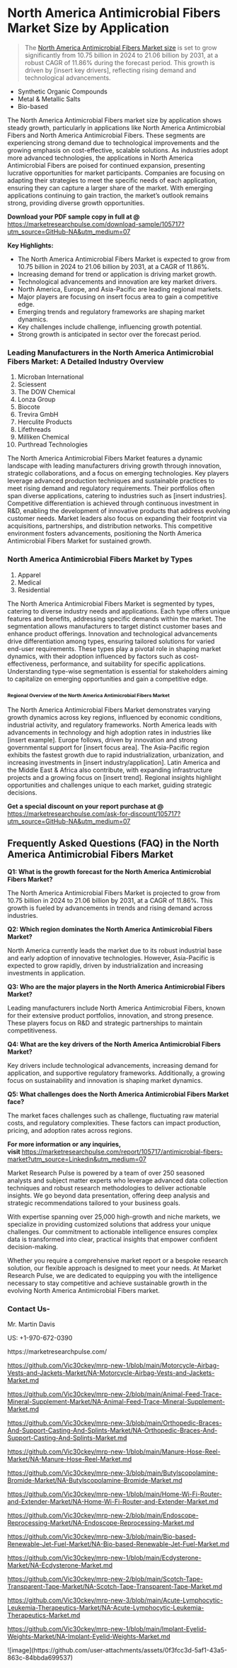 <h1>North America Antimicrobial Fibers Market&nbsp;Size by Application</h1><blockquote><p>The <a href="https://marketresearchpulse.com/download-sample/105717?utm_source=GitHub-NA&amp;utm_medium=07">North America Antimicrobial Fibers Market size</a> is set to grow significantly from 10.75 billion in 2024 to 21.06 billion by 2031, at a robust CAGR of 11.86% during the forecast period. This growth is driven by [insert key drivers], reflecting rising demand and technological advancements.</p></blockquote><ul><li>Synthetic Organic Compounds<li> Metal & Metallic Salts<li> Bio-based</li></ul><p>The North America Antimicrobial Fibers market size by application shows steady growth, particularly in applications like North America Antimicrobial Fibers and North America Antimicrobial Fibers. These segments are experiencing strong demand due to technological improvements and the growing emphasis on cost-effective, scalable solutions. As industries adopt more advanced technologies, the applications in North America Antimicrobial Fibers are poised for continued expansion, presenting lucrative opportunities for market participants. Companies are focusing on adapting their strategies to meet the specific needs of each application, ensuring they can capture a larger share of the market. With emerging applications continuing to gain traction, the market’s outlook remains strong, providing diverse growth opportunities.</p><p><strong>Download your PDF sample copy in full at @ </strong><a href="https://marketresearchpulse.com/download-sample/105717?utm_source=GitHub-NA&amp;utm_medium=07">https://marketresearchpulse.com/download-sample/105717?utm_source=GitHub-NA&amp;utm_medium=07</a></p><p><strong>Key Highlights: </strong></p><ul><li>The North America Antimicrobial Fibers Market is expected to grow from 10.75 billion in 2024 to 21.06 billion by 2031, at a CAGR of 11.86%.</li><li>Increasing demand for trend or application is driving market growth.</li><li>Technological advancements and innovation are key market drivers.</li><li>North America, Europe, and Asia-Pacific are leading regional markets.</li><li>Major players are focusing on insert focus area to gain a competitive edge.</li><li>Emerging trends and regulatory frameworks are shaping market dynamics.</li><li>Key challenges include challenge, influencing growth potential.</li><li>Strong growth is anticipated in sector over the forecast period.</li></ul><h3>Leading Manufacturers in the North America Antimicrobial Fibers Market: A Detailed Industry Overview</h3><ol><li>Microban International</li><li>Sciessent</li><li>The DOW Chemical</li><li>Lonza Group</li><li>Biocote</li><li>Trevira GmbH</li><li>Herculite Products</li><li>Lifethreads</li><li>Milliken Chemical</li><li>Purthread Technologies</li></ol><div class="flex max-w-full flex-col flex-grow"><div class="min-h-8 text-message flex w-full flex-col items-end gap-2 whitespace-normal break-words [.text-message+&amp;]:mt-5" dir="auto" data-message-author-role="assistant" data-message-id="fd8432e4-4910-450d-b182-61b7bfb0a01f" data-message-model-slug="gpt-4o"><div class="flex w-full flex-col gap-1 empty:hidden first:pt-[3px]"><div class="markdown prose w-full break-words dark:prose-invert light"><p>The North America Antimicrobial Fibers Market features a dynamic landscape with leading manufacturers driving growth through innovation, strategic collaborations, and a focus on emerging technologies. Key players leverage advanced production techniques and sustainable practices to meet rising demand and regulatory requirements. Their portfolios often span diverse applications, catering to industries such as [insert industries]. Competitive differentiation is achieved through continuous investment in R&amp;D, enabling the development of innovative products that address evolving customer needs. Market leaders also focus on expanding their footprint via acquisitions, partnerships, and distribution networks. This competitive environment fosters advancements, positioning the North America Antimicrobial Fibers Market for sustained growth.</p></div></div></div></div><h3>North America Antimicrobial Fibers Market by Types</h3><ol><li>Apparel<li> Medical<li> Residential</li></ol><div class="flex max-w-full flex-col flex-grow"><div class="min-h-8 text-message flex w-full flex-col items-end gap-2 whitespace-normal break-words [.text-message+&amp;]:mt-5" dir="auto" data-message-author-role="assistant" data-message-id="084470be-0bb7-4664-bddf-5156b4f41249" data-message-model-slug="gpt-4o-mini"><div class="flex w-full flex-col gap-1 empty:hidden first:pt-[3px]"><div class="markdown prose w-full break-words dark:prose-invert light"><p>The North America Antimicrobial Fibers Market is segmented by types, catering to diverse industry needs and applications. Each type offers unique features and benefits, addressing specific demands within the market. The segmentation allows manufacturers to target distinct customer bases and enhance product offerings. Innovation and technological advancements drive differentiation among types, ensuring tailored solutions for varied end-user requirements. These types play a pivotal role in shaping market dynamics, with their adoption influenced by factors such as cost-effectiveness, performance, and suitability for specific applications. Understanding type-wise segmentation is essential for stakeholders aiming to capitalize on emerging opportunities and gain a competitive edge.</p></div></div></div></div><h3><span style="font-size: 11px;">Regional Overview of the North America Antimicrobial Fibers Market</span></h3><div class="flex max-w-full flex-col flex-grow"><div class="min-h-8 text-message flex w-full flex-col items-end gap-2 whitespace-normal break-words [.text-message+&amp;]:mt-5" dir="auto" data-message-author-role="assistant" data-message-id="e9038762-ce64-4e30-91c9-9bd413514231" data-message-model-slug="gpt-4o-mini"><div class="flex w-full flex-col gap-1 empty:hidden first:pt-[3px]"><div class="markdown prose w-full break-words dark:prose-invert light"><p>The North America Antimicrobial Fibers Market demonstrates varying growth dynamics across key regions, influenced by economic conditions, industrial activity, and regulatory frameworks. North America leads with advancements in technology and high adoption rates in industries like [insert example]. Europe follows, driven by innovation and strong governmental support for [insert focus area]. The Asia-Pacific region exhibits the fastest growth due to rapid industrialization, urbanization, and increasing investments in [insert industry/application]. Latin America and the Middle East &amp; Africa also contribute, with expanding infrastructure projects and a growing focus on [insert trend]. Regional insights highlight opportunities and challenges unique to each market, guiding strategic decisions.</p></div></div></div></div><p><strong>Get a special discount on your report purchase at @ </strong><a href="https://marketresearchpulse.com/ask-for-discount/105717?utm_source=GitHub-NA&amp;utm_medium=07">https://marketresearchpulse.com/ask-for-discount/105717?utm_source=GitHub-NA&amp;utm_medium=07</a></p><h2>Frequently Asked Questions (FAQ) in the North America Antimicrobial Fibers Market</h2><p><strong>Q1: What is the growth forecast for the North America Antimicrobial Fibers Market?</strong></p><p>The North America Antimicrobial Fibers Market is projected to grow from 10.75 billion in 2024 to 21.06 billion by 2031, at a CAGR of 11.86%. This growth is fueled by advancements in trends and rising demand across industries.</p><p><strong>Q2: Which region dominates the North America Antimicrobial Fibers Market?</strong></p><p>North America currently leads the market due to its robust industrial base and early adoption of innovative technologies. However, Asia-Pacific is expected to grow rapidly, driven by industrialization and increasing investments in application.</p><p><strong>Q3: Who are the major players in the North America Antimicrobial Fibers Market?</strong></p><p>Leading manufacturers include North America Antimicrobial Fibers, known for their extensive product portfolios, innovation, and strong presence. These players focus on R&amp;D and strategic partnerships to maintain competitiveness.</p><p><strong>Q4: What are the key drivers of the North America Antimicrobial Fibers Market?</strong></p><p>Key drivers include technological advancements, increasing demand for application, and supportive regulatory frameworks. Additionally, a growing focus on sustainability and innovation is shaping market dynamics.</p><p><strong>Q5: What challenges does the North America Antimicrobial Fibers Market face?</strong></p><p>The market faces challenges such as challenge, fluctuating raw material costs, and regulatory complexities. These factors can impact production, pricing, and adoption rates across regions.</p><p><strong>For more information or any inquiries, visit&nbsp;</strong><a href="https://marketresearchpulse.com/report/105717/antimicrobial-fibers-market?utm_source=Linkedin&utm_medium=07">https://marketresearchpulse.com/report/105717/antimicrobial-fibers-market?utm_source=Linkedin&utm_medium=07</a></p><p>Market Research Pulse is powered by a team of over 250 seasoned analysts and subject matter experts who leverage advanced data collection techniques and robust research methodologies to deliver actionable insights. We go beyond data presentation, offering deep analysis and strategic recommendations tailored to your business goals.</p><p>With expertise spanning over 25,000 high-growth and niche markets, we specialize in providing customized solutions that address your unique challenges. Our commitment to actionable intelligence ensures complex data is transformed into clear, practical insights that empower confident decision-making.</p><p>Whether you require a comprehensive market report or a bespoke research solution, our flexible approach is designed to meet your needs. At Market Research Pulse, we are dedicated to equipping you with the intelligence necessary to stay competitive and achieve sustainable growth in the evolving North America Antimicrobial Fibers market.</p><h3><strong>Contact Us-</strong></h3><p>Mr. Martin Davis</p><p>US: +1-970-672-0390</p><p>https://marketresearchpulse.com/</p><p><a href="https://github.com/Vic30ckey/mrp-new-1/blob/main/Motorcycle-Airbag-Vests-and-Jackets-Market/NA-Motorcycle-Airbag-Vests-and-Jackets-Market.md">https://github.com/Vic30ckey/mrp-new-1/blob/main/Motorcycle-Airbag-Vests-and-Jackets-Market/NA-Motorcycle-Airbag-Vests-and-Jackets-Market.md</a></p><p><a href="https://github.com/Vic30ckey/mrp-new-2/blob/main/Animal-Feed-Trace-Mineral-Supplement-Market/NA-Animal-Feed-Trace-Mineral-Supplement-Market.md">https://github.com/Vic30ckey/mrp-new-2/blob/main/Animal-Feed-Trace-Mineral-Supplement-Market/NA-Animal-Feed-Trace-Mineral-Supplement-Market.md</a></p><p><a href="https://github.com/Vic30ckey/mrp-new-3/blob/main/Orthopedic-Braces-And-Support-Casting-And-Splints-Market/NA-Orthopedic-Braces-And-Support-Casting-And-Splints-Market.md">https://github.com/Vic30ckey/mrp-new-3/blob/main/Orthopedic-Braces-And-Support-Casting-And-Splints-Market/NA-Orthopedic-Braces-And-Support-Casting-And-Splints-Market.md</a></p><p><a href="https://github.com/Vic30ckey/mrp-new-1/blob/main/Manure-Hose-Reel-Market/NA-Manure-Hose-Reel-Market.md">https://github.com/Vic30ckey/mrp-new-1/blob/main/Manure-Hose-Reel-Market/NA-Manure-Hose-Reel-Market.md</a></p><p><a href="https://github.com/Vic30ckey/mrp-new-3/blob/main/Butylscopolamine-Bromide-Market/NA-Butylscopolamine-Bromide-Market.md">https://github.com/Vic30ckey/mrp-new-3/blob/main/Butylscopolamine-Bromide-Market/NA-Butylscopolamine-Bromide-Market.md</a></p><p><a href="https://github.com/Vic30ckey/mrp-new-1/blob/main/Home-Wi-Fi-Router-and-Extender-Market/NA-Home-Wi-Fi-Router-and-Extender-Market.md">https://github.com/Vic30ckey/mrp-new-1/blob/main/Home-Wi-Fi-Router-and-Extender-Market/NA-Home-Wi-Fi-Router-and-Extender-Market.md</a></p><p><a href="https://github.com/Vic30ckey/mrp-new-2/blob/main/Endoscope-Reprocessing-Market/NA-Endoscope-Reprocessing-Market.md">https://github.com/Vic30ckey/mrp-new-2/blob/main/Endoscope-Reprocessing-Market/NA-Endoscope-Reprocessing-Market.md</a></p><p><a href="https://github.com/Vic30ckey/mrp-new-3/blob/main/Bio-based-Renewable-Jet-Fuel-Market/NA-Bio-based-Renewable-Jet-Fuel-Market.md">https://github.com/Vic30ckey/mrp-new-3/blob/main/Bio-based-Renewable-Jet-Fuel-Market/NA-Bio-based-Renewable-Jet-Fuel-Market.md</a></p><p><a href="https://github.com/Vic30ckey/mrp-new-1/blob/main/Ecdysterone-Market/NA-Ecdysterone-Market.md">https://github.com/Vic30ckey/mrp-new-1/blob/main/Ecdysterone-Market/NA-Ecdysterone-Market.md</a></p><p><a href="https://github.com/Vic30ckey/mrp-new-2/blob/main/Scotch-Tape-Transparent-Tape-Market/NA-Scotch-Tape-Transparent-Tape-Market.md">https://github.com/Vic30ckey/mrp-new-2/blob/main/Scotch-Tape-Transparent-Tape-Market/NA-Scotch-Tape-Transparent-Tape-Market.md</a></p><p><a href="https://github.com/Vic30ckey/mrp-new-3/blob/main/Acute-Lymphocytic-Leukemia-Therapeutics-Market/NA-Acute-Lymphocytic-Leukemia-Therapeutics-Market.md">https://github.com/Vic30ckey/mrp-new-3/blob/main/Acute-Lymphocytic-Leukemia-Therapeutics-Market/NA-Acute-Lymphocytic-Leukemia-Therapeutics-Market.md</a></p><p><a href="https://github.com/Vic30ckey/mrp-new-1/blob/main/Implant-Eyelid-Weights-Market/NA-Implant-Eyelid-Weights-Market.md">https://github.com/Vic30ckey/mrp-new-1/blob/main/Implant-Eyelid-Weights-Market/NA-Implant-Eyelid-Weights-Market.md</a></p>
![image](https://github.com/user-attachments/assets/0f3fcc3d-5af1-43a5-863c-84bbda699537)

